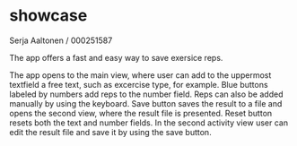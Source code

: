 # showcase
Serja Aaltonen / 000251587

The app offers a fast and easy way to save exersice reps.

The app opens to the main view, where user can add to the uppermost textfield a free text, such as excercise type, for example. 
Blue buttons labeled by numbers add reps to the number field. Reps can also be added manually by using the keyboard. 
Save button saves the result to a file and opens the second view, where the result file is presented. 
Reset button resets both the text and number fields.
In the second activity view user can edit the result file and save it by using the save button.
